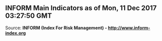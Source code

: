 ## INFORM Main Indicators as of Mon, 11 Dec 2017 03:27:50 GMT

Source: **INFORM (Index For Risk Management) - http://www.inform-index.org**